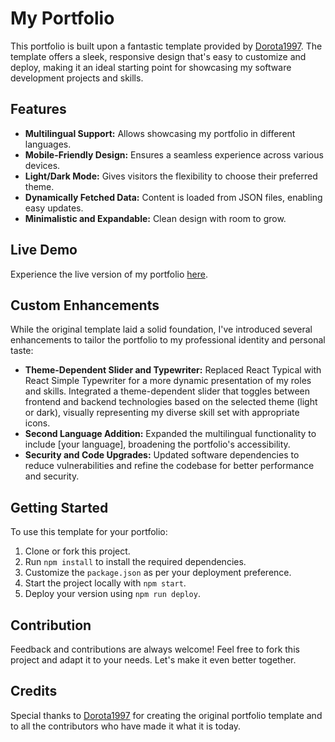 # My Portfolio

This portfolio is built upon a fantastic template provided by [Dorota1997](https://github.com/Dorota1997/react-frontend-dev-portfolio). The template offers a sleek, responsive design that's easy to customize and deploy, making it an ideal starting point for showcasing my software development projects and skills.

## Features

- **Multilingual Support:** Allows showcasing my portfolio in different languages.
- **Mobile-Friendly Design:** Ensures a seamless experience across various devices.
- **Light/Dark Mode:** Gives visitors the flexibility to choose their preferred theme.
- **Dynamically Fetched Data:** Content is loaded from JSON files, enabling easy updates.
- **Minimalistic and Expandable:** Clean design with room to grow.

## Live Demo

Experience the live version of my portfolio [here](https://dorota1997.github.io/react-frontend-dev-portfolio/).

## Custom Enhancements

While the original template laid a solid foundation, I've introduced several enhancements to tailor the portfolio to my professional identity and personal taste:

- **Theme-Dependent Slider and Typewriter:** Replaced React Typical with React Simple Typewriter for a more dynamic presentation of my roles and skills. Integrated a theme-dependent slider that toggles between frontend and backend technologies based on the selected theme (light or dark), visually representing my diverse skill set with appropriate icons.
- **Second Language Addition:** Expanded the multilingual functionality to include [your language], broadening the portfolio's accessibility.
- **Security and Code Upgrades:** Updated software dependencies to reduce vulnerabilities and refine the codebase for better performance and security.

## Getting Started

To use this template for your portfolio:

1. Clone or fork this project.
2. Run `npm install` to install the required dependencies.
3. Customize the `package.json` as per your deployment preference.
4. Start the project locally with `npm start`.
5. Deploy your version using `npm run deploy`.

## Contribution

Feedback and contributions are always welcome! Feel free to fork this project and adapt it to your needs. Let's make it even better together.

## Credits

Special thanks to [Dorota1997](https://github.com/Dorota1997) for creating the original portfolio template and to all the contributors who have made it what it is today.

